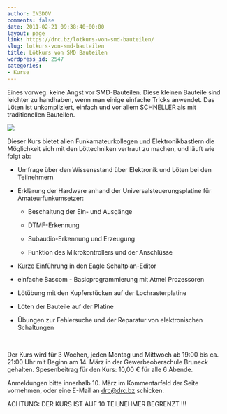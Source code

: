 ```yaml
---
author: IN3DOV
comments: false
date: 2011-02-21 09:38:40+00:00
layout: page
link: https://drc.bz/lotkurs-von-smd-bauteilen/
slug: lotkurs-von-smd-bauteilen
title: Lötkurs von SMD Bauteilen
wordpress_id: 2547
categories:
- Kurse
---
```


Eines vorweg: keine Angst vor SMD-Bauteilen. Diese kleinen Bauteile sind leichter zu handhaben, wenn man einige einfache Tricks anwendet. Das Löten ist unkompliziert, einfach und vor allem SCHNELLER als mit traditionellen Bauteilen.


[](https://drc.bz/wp-content/uploads/2011/02/smd.bmp)[![](https://drc.bz/wp-content/uploads/2011/02/smd.bmp)](https://drc.bz/wp-content/uploads/2011/02/smd.bmp)[](https://drc.bz/wp-content/uploads/2011/02/smd.bmp)


Dieser Kurs bietet allen Funkamateurkollegen und Elektronikbastlern die Möglichkeit sich mit den Löttechniken vertraut zu machen, und läuft wie folgt ab:



	
  * Umfrage über den Wissensstand über Elektronik und Löten bei den Teilnehmern

	
  * Erklärung der Hardware anhand der Universalsteuerungsplatine für Amateurfunkumsetzer:

	
    * Beschaltung der Ein- und Ausgänge

	
    * DTMF-Erkennung

	
    * Subaudio-Erkennung und Erzeugung

	
    * Funktion des Mikrokontrollers und der Anschlüsse




	
  * Kurze Einführung in den Eagle Schaltplan-Editor

	
  * einfache Bascom - Basicprogrammierung mit Atmel Prozessoren

	
  * Lötübung mit den Kupferstücken auf der Lochrasterplatine

	
  * Löten der Bauteile auf der Platine

	
  * Übungen zur Fehlersuche und der Reparatur von elektronischen Schaltungen


 

Der Kurs wird für 3 Wochen, jeden Montag und Mittwoch ab 19:00 bis ca. 21:00 Uhr mit Beginn am 14. März in der Gewerbeoberschule Bruneck gehalten. Spesenbeitrag für den Kurs: 10,00 € für alle 6 Abende.

Anmeldungen bitte innerhalb 10. März im Kommentarfeld der Seite vornehmen, oder eine E-Mail an [drc@drc.bz](mailto:drc@drc.bz) schicken.

ACHTUNG: DER KURS IST AUF 10 TEILNEHMER BEGRENZT !!!
